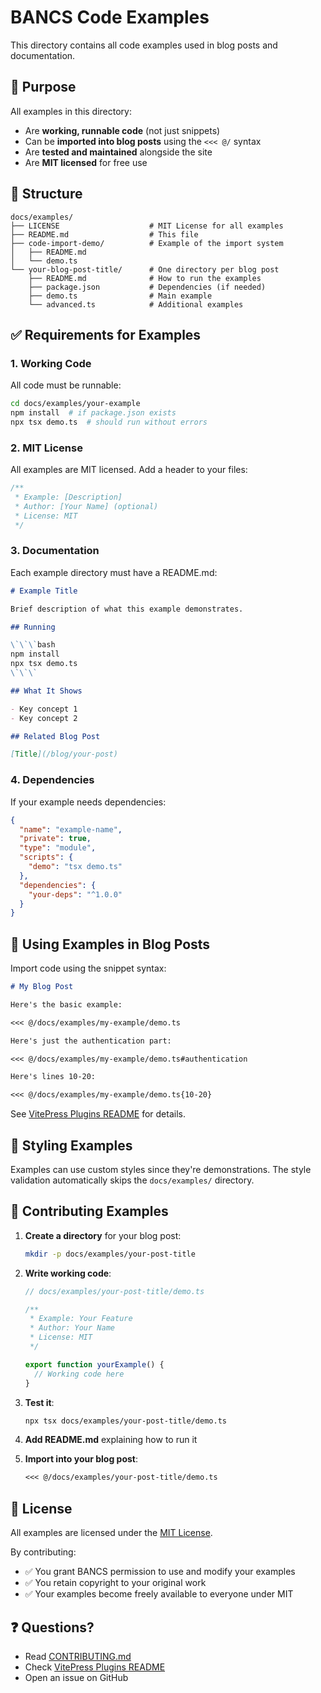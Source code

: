 # BANCS Code Examples

This directory contains all code examples used in blog posts and documentation.

## 🎯 Purpose

All examples in this directory:
- Are **working, runnable code** (not just snippets)
- Can be **imported into blog posts** using the `<<< @/` syntax
- Are **tested and maintained** alongside the site
- Are **MIT licensed** for free use

## 📁 Structure

```
docs/examples/
├── LICENSE                    # MIT License for all examples
├── README.md                  # This file
├── code-import-demo/          # Example of the import system
│   ├── README.md
│   └── demo.ts
└── your-blog-post-title/      # One directory per blog post
    ├── README.md              # How to run the examples
    ├── package.json           # Dependencies (if needed)
    ├── demo.ts                # Main example
    └── advanced.ts            # Additional examples
```

## ✅ Requirements for Examples

### 1. Working Code

All code must be runnable:

```bash
cd docs/examples/your-example
npm install  # if package.json exists
npx tsx demo.ts  # should run without errors
```

### 2. MIT License

All examples are MIT licensed. Add a header to your files:

```typescript
/**
 * Example: [Description]
 * Author: [Your Name] (optional)
 * License: MIT
 */
```

### 3. Documentation

Each example directory must have a README.md:

```markdown
# Example Title

Brief description of what this example demonstrates.

## Running

\`\`\`bash
npm install
npx tsx demo.ts
\`\`\`

## What It Shows

- Key concept 1
- Key concept 2

## Related Blog Post

[Title](/blog/your-post)
```

### 4. Dependencies

If your example needs dependencies:

```json
{
  "name": "example-name",
  "private": true,
  "type": "module",
  "scripts": {
    "demo": "tsx demo.ts"
  },
  "dependencies": {
    "your-deps": "^1.0.0"
  }
}
```

## 🔧 Using Examples in Blog Posts

Import code using the snippet syntax:

```markdown
# My Blog Post

Here's the basic example:

<<< @/docs/examples/my-example/demo.ts

Here's just the authentication part:

<<< @/docs/examples/my-example/demo.ts#authentication

Here's lines 10-20:

<<< @/docs/examples/my-example/demo.ts{10-20}
```

See [VitePress Plugins README](../.vitepress/plugins/README.md) for details.

## 🎨 Styling Examples

Examples can use custom styles since they're demonstrations. The style validation automatically skips the `docs/examples/` directory.

## 🤝 Contributing Examples

1. **Create a directory** for your blog post:
   ```bash
   mkdir -p docs/examples/your-post-title
   ```

2. **Write working code**:
   ```typescript
   // docs/examples/your-post-title/demo.ts

   /**
    * Example: Your Feature
    * Author: Your Name
    * License: MIT
    */

   export function yourExample() {
     // Working code here
   }
   ```

3. **Test it**:
   ```bash
   npx tsx docs/examples/your-post-title/demo.ts
   ```

4. **Add README.md** explaining how to run it

5. **Import into your blog post**:
   ```markdown
   <<< @/docs/examples/your-post-title/demo.ts
   ```

## 📜 License

All examples are licensed under the [MIT License](./LICENSE).

By contributing:
- ✅ You grant BANCS permission to use and modify your examples
- ✅ You retain copyright to your original work
- ✅ Your examples become freely available to everyone under MIT

## ❓ Questions?

- Read [CONTRIBUTING.md](../../CONTRIBUTING.md)
- Check [VitePress Plugins README](../.vitepress/plugins/README.md)
- Open an issue on GitHub
